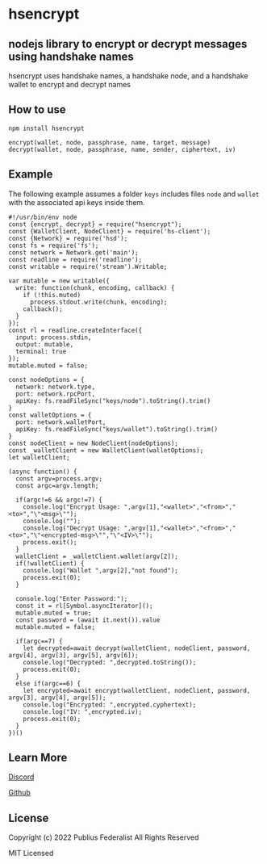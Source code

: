 # hsencrypt
## nodejs library to encrypt or decrypt messages using handshake names

hsencrypt uses handshake names, a handshake node, and a handshake wallet to encrypt and decrypt names

## How to use

```
npm install hsencrypt
```

```
encrypt(wallet, node, passphrase, name, target, message) 
decrypt(wallet, node, passphrase, name, sender, ciphertext, iv)
```

## Example

The following example assumes a folder `keys` includes files `node` and `wallet` with the associated api keys inside them.

```
#!/usr/bin/env node
const {encrypt, decrypt} = require("hsencrypt");
const {WalletClient, NodeClient} = require('hs-client');
const {Network} = require('hsd');
const fs = require('fs');
const network = Network.get('main');
const readline = require('readline');
const writable = require('stream').Writable;

var mutable = new writable({
  write: function(chunk, encoding, callback) {
    if (!this.muted)
      process.stdout.write(chunk, encoding);
    callback();
  }
});
const rl = readline.createInterface({
  input: process.stdin,
  output: mutable,
  terminal: true
});
mutable.muted = false;

const nodeOptions = {
  network: network.type,
  port: network.rpcPort,
  apiKey: fs.readFileSync("keys/node").toString().trim()
}
const walletOptions = {
  port: network.walletPort,
  apiKey: fs.readFileSync("keys/wallet").toString().trim()
}
const nodeClient = new NodeClient(nodeOptions);
const _walletClient = new WalletClient(walletOptions);
let walletClient;

(async function() {
  const argv=process.argv;
  const argc=argv.length;

  if(argc!=6 && argc!=7) {
    console.log("Encrypt Usage: ",argv[1],"<wallet>","<from>","<to>","\"<msg>\"");
    console.log("");
    console.log("Decrypt Usage: ",argv[1],"<wallet>","<from>","<to>","\"<encrypted-msg>\"","\"<IV>\"");
    process.exit();
  }
  walletClient = _walletClient.wallet(argv[2]);
  if(!walletClient) {
    console.log("Wallet ",argv[2],"not found");
    process.exit(0);
  }

  console.log("Enter Password:");
  const it = rl[Symbol.asyncIterator]();
  mutable.muted = true;
  const password = (await it.next()).value
  mutable.muted = false;

  if(argc==7) {
    let decrypted=await decrypt(walletClient, nodeClient, password, argv[4], argv[3], argv[5], argv[6]);
    console.log("Decrypted: ",decrypted.toString());
    process.exit(0);
  }
  else if(argc==6) {
    let encrypted=await encrypt(walletClient, nodeClient, password, argv[3], argv[4], argv[5]);
    console.log("Encrypted: ",encrypted.cyphertext);
    console.log("IV: ",encrypted.iv);
    process.exit(0);
  }
})()

```

## Learn More

[Discord](https://discord.gg/tXJ2UdGuda)

[Github](https://github.com/publiusfederalist)

## License

Copyright (c) 2022 Publius Federalist
All Rights Reserved

MIT Licensed
